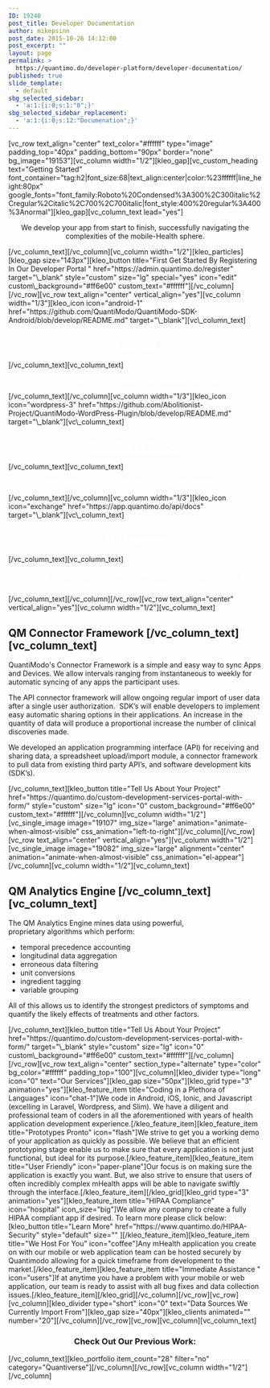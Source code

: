 ```yaml
---
ID: 19240
post_title: Developer Documentation
author: mikepsinn
post_date: 2015-10-26 14:12:00
post_excerpt: ""
layout: page
permalink: >
  https://quantimo.do/developer-platform/developer-documentation/
published: true
slide_template:
  - default
sbg_selected_sidebar:
  - 'a:1:{i:0;s:1:"0";}'
sbg_selected_sidebar_replacement:
  - 'a:1:{i:0;s:12:"Documenation";}'
---
```

[vc_row text_align="center" text_color="#ffffff" type="image" padding_top="40px" padding_bottom="90px" border="none" bg_image="19153"][vc_column width="1/2"][kleo_gap][vc_custom_heading text="Getting Started" font_container="tag:h2|font_size:68|text_align:center|color:%23ffffff|line_height:80px" google_fonts="font_family:Roboto%20Condensed%3A300%2C300italic%2Cregular%2Citalic%2C700%2C700italic|font_style:400%20regular%3A400%3Anormal"][kleo_gap][vc_column_text lead="yes"] <p style="text-align: center;">
  We develop your app from start to finish, successfully navigating the complexities of the mobile-Health sphere.
</p> [/vc_column_text][/vc_column][vc_column width="1/2"][kleo_particles][kleo_gap size="143px"][kleo_button title="First Get Started By Registering In Our Developer Portal " href="https://admin.quantimo.do/register" target="\_blank" style="custom" size="lg" special="yes" icon="edit" custom\_background="#ff6e00" custom_text="#ffffff"][/vc_column][/vc_row][vc_row text_align="center" vertical_align="yes"][vc_column width="1/3"][kleo_icon icon="android-1" href="https://github.com/QuantiModo/QuantiModo-SDK-Android/blob/develop/README.md" target="\_blank"][vc\_column_text] 

<h2 style="text-align: center;">
  <span style="color: #ffffff;"><a style="color: #ffffff;" href="https://github.com/QuantiModo/QuantiModo-SDK-Android/blob/develop/README.md">Android</a></span>
</h2> [/vc_column_text][vc_column_text] 

<p style="text-align: center;">
  <span style="color: #ffffff;">Get started using our Android development platform</span>
</p> [/vc_column_text][/vc_column][vc_column width="1/3"][kleo_icon icon="wordpress-3" href="https://github.com/Abolitionist-Project/QuantiModo-WordPress-Plugin/blob/develop/README.md" target="\_blank"][vc\_column_text] 

<h2 style="text-align: center;">
  <span style="color: #ffffff;"><a style="color: #ffffff;" href="https://github.com/Abolitionist-Project/QuantiModo-WordPress-Plugin/blob/develop/README.md" target="_blank">WordPress</a><a style="color: #ffffff;" href="https://github.com/Abolitionist-Project/QuantiModo-WordPress-Plugin/blob/develop/README.md" target="_blank"> Plugin</a></span>
</h2> [/vc_column_text][vc_column_text] 

<p style="text-align: center;">
  <span style="color: #ffffff;">Set up a developer account to gain access to our revolutionary interface</span>
</p> [/vc_column_text][/vc_column][vc_column width="1/3"][kleo_icon icon="exchange" href="https://app.quantimo.do/api/docs" target="\_blank"][vc\_column_text] 

<h2 style="text-align: center;">
  <span style="color: #ffffff;"><a style="color: #ffffff;" href="https://app.quantimo.do/api/docs/index.html" target="_blank">API Explorer</a></span>
</h2> [/vc_column_text][vc_column_text] 

<p style="text-align: center;">
  <span style="color: #ffffff;">Use our API to build your next app and begin seamlessly collecting, aggregating, and analyzing your users data. </span>
</p> [/vc_column_text][/vc_column][/vc_row][vc_row text_align="center" vertical_align="yes"][vc_column width="1/2"][vc_column_text] 

## QM Connector Framework [/vc_column_text][vc_column_text] 

<p class="p1">
  <span class="s1">QuantiModo's Connector Framework is a simple and easy way to sync Apps and Devices. We allow intervals ranging from instantaneous to weekly for automatic syncing of any apps the participant uses.</span>
</p>

<p class="p1">
  <span class="s1">The API connector framework will allow ongoing regular import of user data after a single user authorization.  SDK’s will enable developers to implement easy automatic sharing options in their applications. An increase in the quantity of data will produce a proportional increase the number of clinical discoveries made.</span>
</p>

<p class="p1">
  <span class="s1">We developed an application programming interface (API) for receiving and sharing data, a spreadsheet upload/import module, a connector framework to pull data from existing third party API’s, and software development kits (SDK’s).</span>
</p> [/vc_column_text][kleo_button title="Tell Us About Your Project" href="https://quantimo.do/custom-development-services-portal-with-form/" style="custom" size="lg" icon="0" custom_background="#ff6e00" custom_text="#ffffff"][/vc_column][vc_column width="1/2"][vc_single_image image="19107" img_size="large" animation="animate-when-almost-visible" css_animation="left-to-right"][/vc_column][/vc_row][vc_row text_align="center" vertical_align="yes"][vc_column width="1/2"][vc_single_image image="19082" img_size="large" alignment="center" animation="animate-when-almost-visible" css_animation="el-appear"][/vc_column][vc_column width="1/2"][vc_column_text] 

## QM Analytics Engine [/vc_column_text][vc_column_text] 

<p class="p1">
  <span class="s1">The QM Analytics Engine mines data using powerful, proprietary algorithms which perform:</span>
</p>

<ul class="ul1">
  <li class="li1">
    <span class="s1">temporal precedence accounting</span>
  </li>
  <li class="li1">
    <span class="s1">longitudinal data aggregation</span>
  </li>
  <li class="li1">
    <span class="s1">erroneous data filtering</span>
  </li>
  <li class="li1">
    <span class="s1">unit conversions</span>
  </li>
  <li class="li1">
    <span class="s1">ingredient tagging</span>
  </li>
  <li class="li1">
    <span class="s1">variable grouping</span>
  </li>
</ul>

<p class="p1">
  <span class="s1">All of this allows us to identify the strongest predictors of symptoms and quantify the likely effects of treatments and other factors.</span>
</p> [/vc_column_text][kleo_button title="Tell Us About Your Project" href="https://quantimo.do/custom-development-services-portal-with-form/" target="\_blank" style="custom" size="lg" icon="0" custom\_background="#ff6e00" custom_text="#ffffff"][/vc_column][/vc_row][vc_row text_align="center" section_type="alternate" type="color" bg_color="#ffffff" padding_top="100"][vc_column][kleo_divider type="long" icon="0" text="Our Services"][kleo_gap size="50px"][kleo_grid type="3" animation="yes"][kleo_feature_item title="Coding in a Plethora of Languages" icon="chat-1"]We code in Android, iOS, Ionic, and Javascript (excelling in Laravel, Wordpress, and Slim). We have a diligent and professional team of coders in all the aforementioned with years of health application development experience.[/kleo_feature_item][kleo_feature_item title="Prototypes Pronto" icon="flash"]We strive to get you a working demo of your application as quickly as possible. We believe that an efficient prototyping stage enable us to make sure that every application is not just functional, but ideal for its purpose.[/kleo_feature_item][kleo_feature_item title="User Friendly" icon="paper-plane"]Our focus is on making sure the application is exactly you want. But, we also strive to ensure that users of often incredibly complex mHealth apps will be able to navigate swiftly through the interface.[/kleo_feature_item][/kleo_grid][kleo_grid type="3" animation="yes"][kleo_feature_item title="HIPAA Compliance" icon="hospital" icon_size="big"]We allow any company to create a fully HIPAA compliant app if desired. To learn more please click below: [kleo_button title="Learn More" href="https://www.quantimo.do/HIPAA-Security" style="default" size="" ][/kleo_feature_item][kleo_feature_item title="We Host For You" icon="coffee"]Any mHealth application you create on with our mobile or web application team can be hosted securely by Quantimodo allowing for a quick timeframe from development to the market.[/kleo_feature_item][kleo_feature_item title="Immediate Assistance " icon="users"]If at anytime you have a problem with your mobile or web application, our team is ready to assist with all bug fixes and data collection issues.[/kleo_feature_item][/kleo_grid][/vc_column][/vc_row][vc_row][vc_column][kleo_divider type="short" icon="0" text="Data Sources We Currently Import From"][kleo_gap size="40px"][kleo_clients animated="" number="20"][/vc_column][/vc_row][vc_row][vc_column][vc_column_text] 

<h3 style="text-align: center;">
  Check Out Our Previous Work:
</h3> [/vc_column_text][kleo_portfolio item_count="28" filter="no" category="Quantiverse"][/vc_column][/vc_row][vc_column width="1/2"][/vc_column]